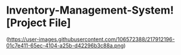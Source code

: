 # Inventory-Management-System![Project File]

(https://user-images.githubusercontent.com/106572388/217912196-01c7e411-65ec-4104-a25b-d42296b3c88a.png)
